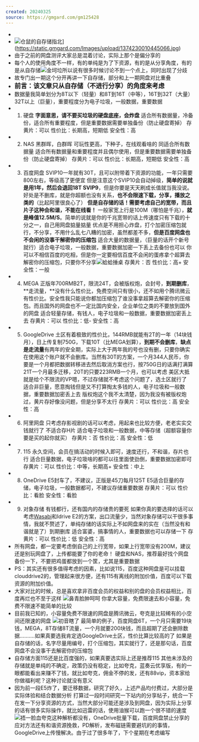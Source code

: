 ```yaml
---
created: 20240325
source: https://gmgard.com/gm125428
---
```

-
- ![仓鼠的自存储指北](assets/2024/1374230010445066.jpg)](https://static.gmgard.com/Images/upload/1374230010445066.jpg)
- 由于之前的网盘测评大家总是混着讨论，实际上那个是偏分享的
- 每个人的使用角度不一样，有的单纯是为了下资源，有的是从分享角度，有的是从自存储![金坷垃](assets/2024/%25E9%2587%2591%25E5%259D%25B7%25E5%259E%2583.jpg "金坷垃")所以说有很多时候讨论不到一个点上，同时出现了分歧
- 故专门出一期这个分开再讲一下自存储，部分和上一期网盘对比重叠
- <big><strong>前言：该文章只从自存储（不进行分享）的角度来考虑</strong></big>
- 数据量我简单划分为8T以下（轻量）和8T到16T（中等），16T到32T（大量）32T以上（巨量），重要程度分为电子垃圾，一般数据，重要数据
- 1.  硬盘
    **字面意思，请不要买垃圾的硬盘底座，会炸盘**
    适合所有数据量，冷备份，适合所有重要程度，但是重要数据需要单独备份（防止硬盘寄掉）
    存黄片：可以
    性价比：长期高，短期低
    安全性：高
- 2.  NAS
    黑群晖，白群晖
    可玩性更高，下种子，在线观看啥的
    同适合所有数据量
    适合所有数据量和重要程度并且偶尔使用，但是重要数据需要单独备份（防止硬盘寄掉）
    存黄片：可以
    性价比：长期高，短期低
    安全性：高
- 3.  百度网盘
    SVIP10一年就有30T，且可以附带着下资源的功能，一年只需要800左右，等级高了更便宜
    但是注意这个SVIP10会自动掉级，**简单的说就是用1年，然后会退回18T SVIP9**，但是你要是天天刷成长值就当我没说。好处是不删库，就是你超额也没有关系，**也不会限速下载，分享，播放之类的**（比起阿里很良心了）
    **但是自存储的话！需要考虑自己的宽带，而且片子这种会和谐，不能在线看！**
    一般家宽上行是100M（哪怕是千兆），**就是峰值12.5M/S**。简单的说就是你的千兆宽带的话上传速度只有下载的十分之一，自己用网盘掂量掂量
    优点是不用担心炸盘，打个加密压缩包就行，不分享，不用什么乱七八糟的加密，虽然都差不多，**但是百度网盘也不会闲的没事干解密你的压缩包**
    适合大量的数据量，（巨量的话开个新号就行）适合电子垃圾，一般数据，重要数据加密一下丢上去备份也可以
    你可以不相信百度的吃相，但是你一定要相信百度不会闲的蛋疼拿个超算去解密你的压缩包，只要你不分享![蛤蛤捶桌](assets/2024/%25E8%259B%25A4%25E8%259B%25A4%25E6%258D%25B6%25E6%25A1%258C.gif "蛤蛤捶桌")
    存黄片：否
    性价比：高+
    安全性：一般
- 4.  MEGA
    正版年700RMB2T，限流24T，会被版权炮，会封号，**到期删库**，**走流量，**没有什么性价比，免费空间只有很小，还不如用个腾讯微云有性价比。安全性我只能说你都加压缩包了谁没事拿超算去解密你的压缩包。而且国外的网盘也不一定比国内安全，企业单位之类的不要放到国外的网盘
    适合轻量存储，有钱人，电子垃圾和一般数据，重要数据加密丢上去
    存黄片：可以
    性价比：低-
    安全性：高
- 5.  GoogleDrive
    土区有着极致的性价比，144RMB就能有2T的一年（14块钱月），日上传复制750G，下载10T（比MEGA划算），**到期不会删库**，**缺点是走流量**有两年的安全期，实际上大于两年我的号也没有删，只要你确实在使用这个账户就不会删库。当然有30T的方案，一个月344人民币，你要是一个月都把数据转移进去然后取消方案也行，按750G日的话满打满算21T一个月最多迁移，20T的只要223RMB一个月，也可以考虑
    美区大抵就是给个不限流的VP嗯，不过存储就不考虑这个问题了，选土区就行了
    适合非巨量，愿意掏钱但是又不打算掏太多钱的人，电子垃圾和一般数据，重要数据加密丢上去
    版权炮这个我不太清楚，因为我没有被版权炮过，黄片存好像没问题，但是分享不太行
    存黄片：可以
    性价比：高
    安全性：高
- 6.  阿里网盘
    只考虑存影视剧的话可以考虑，用起来也比较方便，老老实实交钱就行了
    不适合存H片
    适合电子垃圾和一般数据，中等存储（超额容量你要是买的起你就买）
    存黄片：否
    性价比：高
    安全性：低
- 7.  115
    永久空间，会员在搞活动的时候入即可，速度还行，不和谐，存片也行
    适合巨量数据，电子垃圾啥的都可以往里面使劲倒，重要数据加密即可
    存黄片：可以
    性价比：中等，长期高+
    安全性：中上
- 8.  OneDrive
    E5封车了，不建议，正版是45刀每月125T
    E5适合巨量的存储，电子垃圾，一般数据都可，不建议存储重要数据
    存黄片：可以
    性价比：看脸
    安全性：看脸
- 9.  对象存储
    有钱都行，还有国内的存储贵的要死
    如果你真的要选择的话可以考虑[Wasabi](https://wasabi.com/)和Idrive E2的方案，出口流量少，当然对象存储可以干很多事情，我就不赘述了，单纯存储的话实际上不如网盘来的实在（当然没有和谐就是了）到期删库
    适合富婆，搞事情的人，重要数据也可以存储一下
    存黄片：可以
    性价比：低
    安全性：高
- 所有网盘，都一定要考虑倒自己的上行宽带，如果上行宽带没有200M，建议还是别玩网盘了，上传都能要了你的老命！
  硬盘和NAS，推荐最好找个网盘备份一下，不要把鸡蛋都放到一个筐，尤其是重要数据
- PS：其实还有很多值得考虑的因素，比如说115，百度这种网盘是可以挂载clouddrive2的，管理起来很方便，还有115有离线的附加价值，百度可以下载资源的附加价值。
- 大家对比的时候，总是喜欢拿非百度会员的权益和别的盘的会员权益相比，百度再烂也不至于这样 ![鼻青脸肿呵呵](assets/2024/%25E9%25BC%25BB%25E9%259D%2592%25E8%2584%25B8%25E8%2582%25BF%25E5%2591%25B5%25E5%2591%25B5.jpg "鼻青脸肿呵呵")
  你拿大容量，免费限速去和小容量，免费不限速不能简单的比较
- 目前我已知的，小容量免费不限速的网盘是腾讯微云，夸克是比较稀有的小空间还限速的网盘 ![初音瞎了](assets/2024/%25E5%2588%259D%25E9%259F%25B3%25E7%259E%258E%25E4%25BA%2586.jpg)
  最简单的例子，百度网盘6T，一个月只需要19块钱，MEGA，8T存储8T流量，一个月就要200块钱，而且超期了还会删除数据..........如果真要选我肯定选GoogleDrive土区，性价比算比较高的了
  如果是自存储的话，名字尽量用编号，打个压缩包，其实就行了，还是那句话，百度网盘不会没事干去解密你的压缩包
- 自存储方面115还是比百度强的，如果真要选实际上还是推荐115
  其他未涉及的存储就是单纯的不确定，政策仍没有稳定，比如夸克，蓝奏云优享版，有的一眼都能看出来赚不了钱，就比如夸克，佣金不停的发，还有88vip，资本家给你做福利呢？这种讨论就没有意义
- 因为前一段E5炸了，要迁移数据，研究了好久，上述产品均付费过，大部分是实际体验和结合数据分析
  打算过一段时间研究一下站内的分享帖子，统合一下在发一下分享资源的方式，当然大部分可能还是涉及到网盘，因为实际上分享的话有很多实际操作，就比如迅雷的话，使用油猴可以跑一个很不错的速度 ![捂一脸血](assets/2024/%25E6%258D%2582%25E4%25B8%2580%25E8%2584%25B8%25E8%25A1%2580.jpg "捂一脸血")夸克这种解析都没有，OneDrive批量下载，百度网盘禁止分享的应对方法还有和谐资源挽救，PD解析，发布磁链需要避坑的的事情，GoogleDrive上传慢解决。由于过了很多年了，下个星期在考虑编写